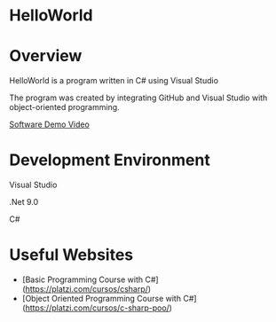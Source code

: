 # HelloWorld

# Overview

HelloWorld is a program written in C# using Visual Studio

The program was created by integrating GitHub and Visual Studio with object-oriented programming.

[Software Demo Video](https://youtu.be/91T5R6c66WE)

# Development Environment

Visual Studio

.Net 9.0

C#

# Useful Websites

* [Basic Programming Course with C#] (https://platzi.com/cursos/csharp/)
* [Object Oriented Programming Course with C#] (https://platzi.com/cursos/c-sharp-poo/)